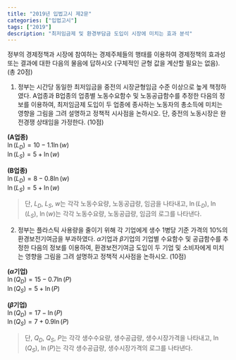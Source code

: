 ```yaml
---
title: "2019년 입법고시 제2문"
categories: ["입법고시"]
tags: ["2019"]
description: "최저임금제 및 환경부담금 도입이 시장에 미치는 효과 분석"
---
```


정부의 경제정책과 시장에 참여하는 경제주체들의 행태를 이용하여 경제정책의 효과성 또는 결과에 대한 다음의 물음에 답하시오 (구체적인 균형 값을 계산할 필요는 없음). (총 20점)

1) 정부는 시간당 동일한 최저임금을 중전의 시장균형임금 수준 이상으로 높게 책정하였다. A업종과 B업종의 업종별 노동수요함수 및 노동공급함수를 추정한 다음의 정보를 이용하여, 최저임금제 도입이 두 업종에 종사하는 노동자의 총소득에 미치는 영향을 그림을 그려 설명하고 정책적 시사점을 논하시오. 단, 중전의 노동시장은 완전경쟁 상태임을 가정한다. (10점)

<div class="question-figure">

**(A업종)**  
$\ln(L_D) = 10 - 1.1\ln(w)$  
$\ln(L_S) = 5 + \ln(w)$

**(B업종)**  
$\ln(L_D) = 8 - 0.8\ln(w)$  
$\ln(L_S) = 5 + \ln(w)$

</div>

> 단, $L_D$, $L_S$, $w$는 각각 노동수요량, 노동공급량, 임금을 나타내고, $\ln(L_D)$, $\ln(L_S)$, $\ln(w)$는 각각 노동수요량, 노동공급량, 임금의 로그를 나타낸다.

2) 정부는 플라스틱 사용량을 줄이기 위해 각 기업에게 생수 1병당 기준 가격의 10%의 환경보전기여금을 부과하였다. $\alpha$기업과 $\beta$기업의 기업별 수요함수 및 공급함수를 추정한 다음의 정보를 이용하여, 환경보전기여금 도입이 두 기업 및 소비자에게 미치는 영향을 그림을 그려 설명하고 정책적 시사점을 논하시오. (10점)

<div class="question-figure">

**($\alpha$기업)**  
$\ln(Q_D) = 15 - 0.7\ln(P)$  
$\ln(Q_S) = 5 + \ln(P)$

**($\beta$기업)**  
$\ln(Q_D) = 17 - \ln(P)$  
$\ln(Q_S) = 7 + 0.9\ln(P)$

</div>

> 단, $Q_D$, $Q_S$, $P$는 각각 생수수요량, 생수공급량, 생수시장가격을 나타내고, $\ln(Q_S)$, $\ln(P)$는 각각 생수공급량, 생수시장가격의 로그를 나타낸다.
